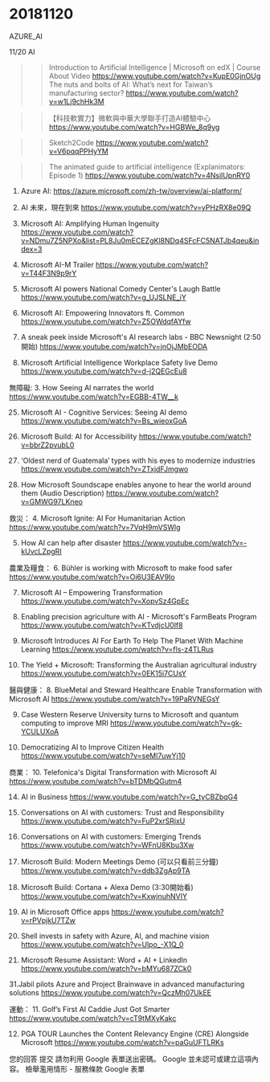 # 20181120
AZURE_AI


11/20 AI
>>Introduction to Artificial Intelligence | Microsoft on edX | Course About Video
https://www.youtube.com/watch?v=KupE0GjnOUg
>>The nuts and bolts of AI: What’s next for Taiwan’s manufacturing sector?
https://www.youtube.com/watch?v=w1Lj9chHk3M

>>【科技軟實力】微軟與中華大學聯手打造AI體驗中心
https://www.youtube.com/watch?v=HGBWe_8q9yg

>>Sketch2Code
https://www.youtube.com/watch?v=V6pqqPPHyYM

>>The animated guide to artificial intelligence (Explanimators: Episode 1)
https://www.youtube.com/watch?v=4NsilUpnRY0

1. Azure AI:
https://azure.microsoft.com/zh-tw/overview/ai-platform/

2. AI 未來，現在到來
https://www.youtube.com/watch?v=yPHzRX8e09Q

29. Microsoft AI: Amplifying Human Ingenuity
https://www.youtube.com/watch?v=NDmu7Z5NPXo&list=PL8Ju0mECEZgKl8NDq4SFcFC5NATJb4qeu&index=3

25. Microsoft AI-M Trailer
https://www.youtube.com/watch?v=T44F3N9p9rY

18. Microsoft AI powers National Comedy Center's Laugh Battle
https://www.youtube.com/watch?v=g_UJSLNE_iY

19. Microsoft AI: Empowering Innovators ft. Common
https://www.youtube.com/watch?v=Z5OWdqfAYfw

22. A sneak peek inside Microsoft's AI research labs - BBC Newsnight (2:50開始)
https://www.youtube.com/watch?v=jnOjJMbEODA

24. Microsoft Artificial Intelligence Workplace Safety live Demo
https://www.youtube.com/watch?v=d-j2QEGcEu8


無障礙:
3. How Seeing AI narrates the world
https://www.youtube.com/watch?v=EGBB-4TW__k

25. Microsoft AI - Cognitive Services: Seeing AI demo
https://www.youtube.com/watch?v=Bs_wieoxGoA

15. Microsoft Build: AI for Accessibility
https://www.youtube.com/watch?v=bbrZ2pvubL0

13. ‘Oldest nerd of Guatemala’ types with his eyes to modernize industries
https://www.youtube.com/watch?v=ZTxjdFJmgwo

18. How Microsoft Soundscape enables anyone to hear the world around them (Audio Description)
https://www.youtube.com/watch?v=GMWG97LKneo

救災：
4. Microsoft Ignite: AI For Humanitarian Action
https://www.youtube.com/watch?v=7VqH9mVSWlg

5. How AI can help after disaster
https://www.youtube.com/watch?v=-kUvcLZpgRI

農業及糧食：
6. Bühler is working with Microsoft to make food safer
https://www.youtube.com/watch?v=Oi6U3EAV9Io

7. Microsoft AI – Empowering Transformation
https://www.youtube.com/watch?v=XopvSz4GpEc

23. Enabling precision agriculture with AI - Microsoft's FarmBeats Program
https://www.youtube.com/watch?v=KTvdjcU0lf8

26. Microsoft Introduces AI For Earth To Help The Planet With Machine Learning
https://www.youtube.com/watch?v=fls-z4TLRus

29. The Yield + Microsoft: Transforming the Australian agricultural industry
https://www.youtube.com/watch?v=0EK15i7CUsY

 醫與健康：
8. BlueMetal and Steward Healthcare Enable Transformation with Microsoft AI
https://www.youtube.com/watch?v=19PaRVNEGsY

9. Case Western Reserve University turns to Microsoft and quantum computing to improve MRI
https://www.youtube.com/watch?v=gk-YCULUXoA

28. Democratizing AI to Improve Citizen Health
https://www.youtube.com/watch?v=seMl7uwYj10

商業：
10. Telefonica's Digital Transformation with Microsoft AI
https://www.youtube.com/watch?v=bTDMbQGutm4

14. AI in Business
https://www.youtube.com/watch?v=G_tyCBZbqG4

16. Conversations on AI with customers: Trust and Responsibility
https://www.youtube.com/watch?v=FuP2xrSRjxU

17. Conversations on AI with customers: Emerging Trends
https://www.youtube.com/watch?v=WFnU8Kbu3Xw

19. Microsoft Build: Modern Meetings Demo (可以只看前三分鐘)
https://www.youtube.com/watch?v=ddb3ZgAp9TA

20. Microsoft Build: Cortana + Alexa Demo (3:30開始看)
https://www.youtube.com/watch?v=KxwjnuhNVIY

21. AI in Microsoft Office apps
https://www.youtube.com/watch?v=rPVpjkU7TZw

26. Shell invests in safety with Azure, AI, and machine vision
https://www.youtube.com/watch?v=Ulpo_-X1Q_0

30. Microsoft Resume Assistant: Word + AI + LinkedIn
https://www.youtube.com/watch?v=bMYu687ZCk0

31.Jabil pilots Azure and Project Brainwave in advanced manufacturing solutions
https://www.youtube.com/watch?v=QczMh07UkEE


運動：
11.  Golf’s First AI Caddie Just Got Smarter
https://www.youtube.com/watch?v=cT9tMXyKakc

12. PGA TOUR Launches the Content Relevancy Engine (CRE) Alongside Microsoft
https://www.youtube.com/watch?v=paGuUFTLRKs



您的回答
提交
請勿利用 Google 表單送出密碼。
Google 並未認可或建立這項內容。 檢舉濫用情形 - 服務條款
Google 表單
